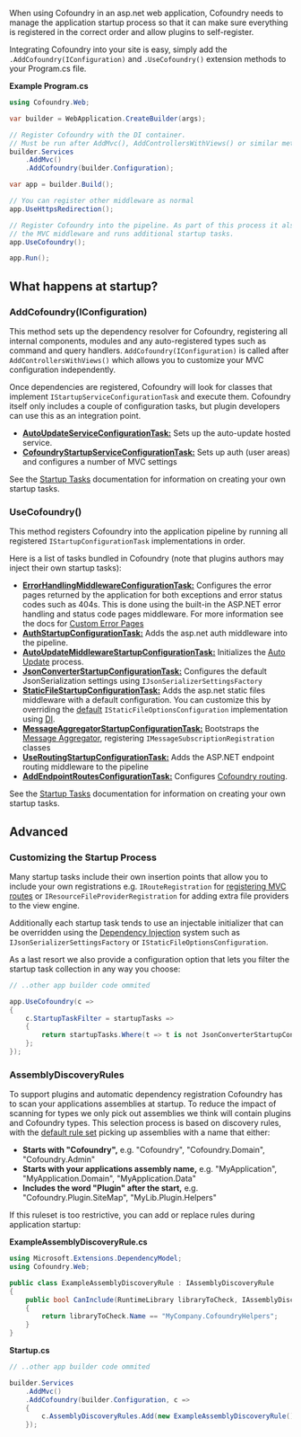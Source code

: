 When using Cofoundry in an asp.net web application, Cofoundry needs to manage the application startup process so that it can make sure everything is registered in the correct order and allow plugins to self-register.

Integrating Cofoundry into your site is easy, simply add the `.AddCofoundry(IConfiguration)` and `.UseCofoundry()` extension methods to your Program.cs file.

**Example Program.cs**

```csharp
using Cofoundry.Web;

var builder = WebApplication.CreateBuilder(args);

// Register Cofoundry with the DI container. 
// Must be run after AddMvc(), AddControllersWithViews() or similar method that returns IMvcBuilder
builder.Services
    .AddMvc()
    .AddCofoundry(builder.Configuration);

var app = builder.Build();

// You can register other middleware as normal
app.UseHttpsRedirection();

// Register Cofoundry into the pipeline. As part of this process it also initializes 
// the MVC middleware and runs additional startup tasks.
app.UseCofoundry();

app.Run();
```

## What happens at startup?

### AddCofoundry(IConfiguration)

This method sets up the dependency resolver for Cofoundry, registering all internal components, modules and any auto-registered types such as command and query handlers. `AddCofoundry(IConfiguration)` is called after `AddControllersWithViews()` which allows you to customize your MVC configuration independently.

Once dependencies are registered, Cofoundry will look for classes that implement `IStartupServiceConfigurationTask` and execute them. Cofoundry itself only includes a couple of configuration tasks, but plugin developers can use this as an integration point.

- **[AutoUpdateServiceConfigurationTask:](https://github.com/cofoundry-cms/cofoundry/blob/master/src/Cofoundry.Web/App_Start/StartupTasks/ServiceConfigurationTasks/AutoUpdateServiceConfigurationTask.cs)** Sets up the auto-update hosted service.
- **[CofoundryStartupServiceConfigurationTask:](https://github.com/cofoundry-cms/cofoundry/blob/master/src/Cofoundry.Web/App_Start/StartupTasks/ServiceConfigurationTasks/CofoundryStartupServiceConfigurationTask.cs)** Sets up auth (user areas) and configures a number of MVC settings

See the [Startup Tasks](Startup-Tasks) documentation for information on creating your own startup tasks.

### UseCofoundry()

This method registers Cofoundry into the application pipeline by running all registered `IStartupConfigurationTask` implementations in order. 

Here is a list of tasks bundled in Cofoundry (note that plugins authors may inject their own startup tasks):

- **[ErrorHandlingMiddlewareConfigurationTask:](https://github.com/cofoundry-cms/cofoundry/blob/master/src/Cofoundry.Web/App_Start/StartupTasks/ConfigurationTasks/ErrorHandlingMiddlewareConfigurationTask.cs)** Configures the error pages returned by the application for both exceptions and error status codes such as 404s. This is done using the built-in the ASP.NET error handling and status code pages middleware. For more information see the docs for [Custom Error Pages](/content-management/custom-error-pages)
- **[AuthStartupConfigurationTask:](https://github.com/cofoundry-cms/cofoundry/blob/master/src/Cofoundry.Web/App_Start/StartupTasks/ConfigurationTasks/AuthStartupConfigurationTask.cs)** Adds the asp.net auth middleware into the pipeline.
- **[AutoUpdateMiddlewareStartupConfigurationTask:](https://github.com/cofoundry-cms/cofoundry/blob/master/src/Cofoundry.Web/App_Start/StartupTasks/ConfigurationTasks/AutoUpdateMiddlewareStartupConfigurationTask.cs)** Initializes the [Auto Update](Auto-Update) process.
- **[JsonConverterStartupConfigurationTask:](https://github.com/cofoundry-cms/cofoundry/blob/master/src/Cofoundry.Web/App_Start/StartupTasks/ConfigurationTasks/JsonConverterStartupConfigurationTask.cs)** Configures the default JsonSerialization settings using `IJsonSerializerSettingsFactory`
- **[StaticFileStartupConfigurationTask:](https://github.com/cofoundry-cms/cofoundry/blob/master/src/Cofoundry.Web/App_Start/StartupTasks/ConfigurationTasks/StaticFiles/StaticFileStartupConfigurationTask.cs)** Adds the asp.net static files middleware with a default configuration. You can customize this by overriding the [default](https://github.com/cofoundry-cms/cofoundry/blob/master/src/Cofoundry.Web/App_Start/StartupTasks/ConfigurationTasks/StaticFiles/DefaultStaticFileOptionsConfiguration.cs) `IStaticFileOptionsConfiguration` implementation using [DI](dependency-injection#overriding-registrations).
- **[MessageAggregatorStartupConfigurationTask:](https://github.com/cofoundry-cms/cofoundry/blob/master/src/Cofoundry.Web/App_Start/StartupTasks/ConfigurationTasks/MessageAggregatorStartupConfigurationTask.cs)** Bootstraps the [Message Aggregator](Message-Aggregator), registering `IMessageSubscriptionRegistration` classes
- **[UseRoutingStartupConfigurationTask:](https://github.com/cofoundry-cms/cofoundry/blob/master/src/Cofoundry.Web/App_Start/StartupTasks/ConfigurationTasks/UseRoutingStartupConfigurationTask.cs)** Adds the ASP.NET endpoint routing middleware to the pipeline
- **[AddEndpointRoutesConfigurationTask:](https://github.com/cofoundry-cms/cofoundry/blob/master/src/Cofoundry.Web/App_Start/StartupTasks/ConfigurationTasks/AddEndpointRoutesStartupConfigurationTask.cs)** Configures [Cofoundry routing](/content-management/routing).

See the [Startup Tasks](Startup-Tasks) documentation for information on creating your own startup tasks.

## Advanced

### Customizing the Startup Process

Many startup tasks include their own insertion points that allow you to include your own registrations e.g. `IRouteRegistration` for [registering MVC routes](/content-management/routing) or `IResourceFileProviderRegistration` for adding extra file providers to the view engine.

Additionally each startup task tends to use an injectable initializer that can be overridden using the [Dependency Injection](dependency-injection) system such as `IJsonSerializerSettingsFactory` or `IStaticFileOptionsConfiguration`.

As a last resort we also provide a configuration option that lets you filter the startup task collection in any way you choose:

```csharp
// ..other app builder code ommited

app.UseCofoundry(c =>
{
    c.StartupTaskFilter = startupTasks =>
    {
        return startupTasks.Where(t => t is not JsonConverterStartupConfigurationTask);
    };
});
```

### AssemblyDiscoveryRules

To support plugins and automatic dependency registration Cofoundry has to scan your applications assemblies at startup. To reduce the impact of scanning for types we only pick out assemblies we think will contain plugins and Cofoundry types. This selection process is based on discovery rules, with the [default rule set](https://github.com/cofoundry-cms/cofoundry/blob/master/src/Cofoundry.Web/App_Start/AssemblyPartsDiscovery/Rules/CofoundryAssemblyDiscoveryRule.cs) picking up assemblies with a name that either:

- **Starts with "Cofoundry",** e.g. "Cofoundry", "Cofoundry.Domain", "Cofoundry.Admin"
- **Starts with your applications assembly name,** e.g. "MyApplication", "MyApplication.Domain", "MyApplication.Data"
- **Includes the word "Plugin" after the start,** e.g. "Cofoundry.Plugin.SiteMap", "MyLib.Plugin.Helpers"

If this ruleset is too restrictive, you can add or replace rules during application startup:

**ExampleAssemblyDiscoveryRule.cs**

```csharp
using Microsoft.Extensions.DependencyModel;
using Cofoundry.Web;

public class ExampleAssemblyDiscoveryRule : IAssemblyDiscoveryRule
{
    public bool CanInclude(RuntimeLibrary libraryToCheck, IAssemblyDiscoveryRuleContext context)
    {
        return libraryToCheck.Name == "MyCompany.CofoundryHelpers";
    }
}
```

**Startup.cs**

```csharp
// ..other app builder code ommited

builder.Services
    .AddMvc()
    .AddCofoundry(builder.Configuration, c =>
    {
        c.AssemblyDiscoveryRules.Add(new ExampleAssemblyDiscoveryRule());
    });
```

